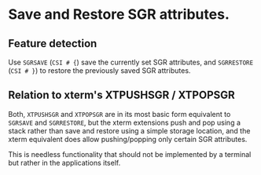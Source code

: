 # Save and Restore SGR attributes.

## Feature detection

Use `SGRSAVE` (`CSI # {`) save the currently set SGR attributes,
and `SGRRESTORE` (`CSI # }`) to restore the previously saved SGR attributes.

## Relation to xterm's XTPUSHSGR / XTPOPSGR

Both, `XTPUSHSGR` and `XTPOPSGR` are in its most basic form equivalent to `SGRSAVE` and `SGRRESTORE`,
but the xterm extensions push and pop using a stack rather than save and restore using a simple
storage location, and the xterm equivalent does allow pushing/popping only certain SGR attributes.

This is needless functionality that should not be implemented by a terminal but rather in the applications itself.
